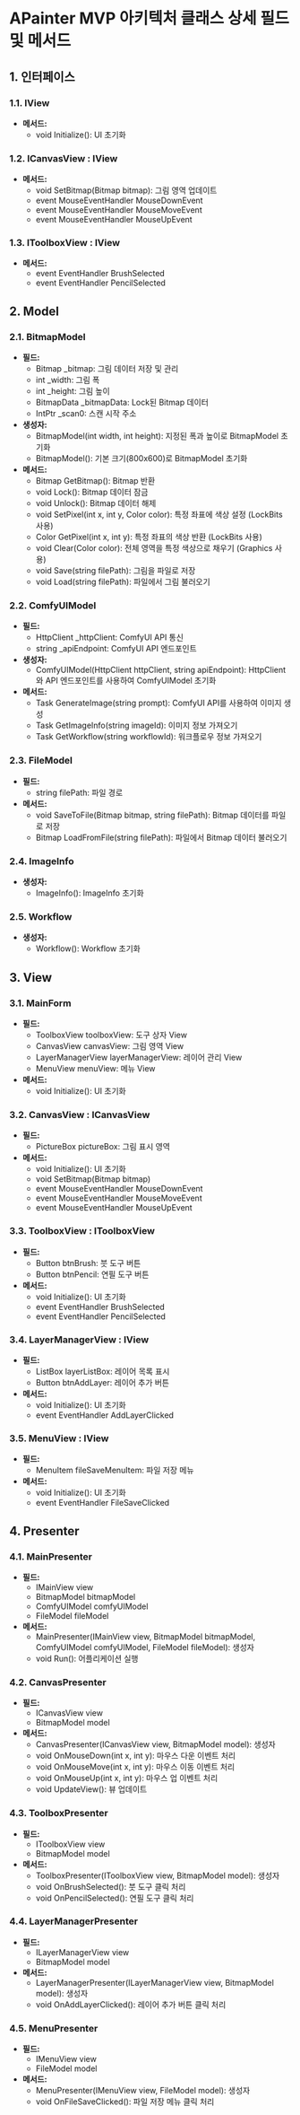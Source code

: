 # APainter MVP 아키텍처 클래스 상세 필드 및 메서드

## 1. 인터페이스

### 1.1. IView
*   **메서드:**
    *   void Initialize(): UI 초기화

### 1.2. ICanvasView : IView
*   **메서드:**
    *   void SetBitmap(Bitmap bitmap): 그림 영역 업데이트
    *   event MouseEventHandler MouseDownEvent
    *   event MouseEventHandler MouseMoveEvent
    *   event MouseEventHandler MouseUpEvent

### 1.3. IToolboxView : IView
*   **메서드:**
    *   event EventHandler BrushSelected
    *   event EventHandler PencilSelected

## 2. Model

### 2.1. BitmapModel
*   **필드:**
    *   Bitmap _bitmap: 그림 데이터 저장 및 관리
    *   int _width: 그림 폭
    *   int _height: 그림 높이
    *   BitmapData _bitmapData: Lock된 Bitmap 데이터
    *   IntPtr _scan0: 스캔 시작 주소
*   **생성자:**
    *   BitmapModel(int width, int height): 지정된 폭과 높이로 BitmapModel 초기화
    *   BitmapModel(): 기본 크기(800x600)로 BitmapModel 초기화
*   **메서드:**
    *   Bitmap GetBitmap(): Bitmap 반환
    *   void Lock(): Bitmap 데이터 잠금
    *   void Unlock(): Bitmap 데이터 해제
    *   void SetPixel(int x, int y, Color color): 특정 좌표에 색상 설정 (LockBits 사용)
    *   Color GetPixel(int x, int y): 특정 좌표의 색상 반환 (LockBits 사용)
    *   void Clear(Color color): 전체 영역을 특정 색상으로 채우기 (Graphics 사용)
    *   void Save(string filePath): 그림을 파일로 저장
    *   void Load(string filePath): 파일에서 그림 불러오기

### 2.2. ComfyUIModel
*   **필드:**
    *   HttpClient _httpClient: ComfyUI API 통신
    *   string _apiEndpoint: ComfyUI API 엔드포인트
*   **생성자:**
    *   ComfyUIModel(HttpClient httpClient, string apiEndpoint): HttpClient와 API 엔드포인트를 사용하여 ComfyUIModel 초기화
*   **메서드:**
    *   Task<string> GenerateImage(string prompt): ComfyUI API를 사용하여 이미지 생성
    *   Task<ImageInfo> GetImageInfo(string imageId): 이미지 정보 가져오기
    *   Task<Workflow> GetWorkflow(string workflowId): 워크플로우 정보 가져오기

### 2.3. FileModel
*   **필드:**
    *   string filePath: 파일 경로
*   **메서드:**
    *   void SaveToFile(Bitmap bitmap, string filePath): Bitmap 데이터를 파일로 저장
    *   Bitmap LoadFromFile(string filePath): 파일에서 Bitmap 데이터 불러오기

### 2.4. ImageInfo
*   **생성자:**
    *   ImageInfo(): ImageInfo 초기화

### 2.5. Workflow
*   **생성자:**
    *   Workflow(): Workflow 초기화

## 3. View

### 3.1. MainForm
*   **필드:**
    *   ToolboxView toolboxView: 도구 상자 View
    *   CanvasView canvasView: 그림 영역 View
    *   LayerManagerView layerManagerView: 레이어 관리 View
    *   MenuView menuView: 메뉴 View
*   **메서드:**
    *   void Initialize(): UI 초기화

### 3.2. CanvasView : ICanvasView
*   **필드:**
    *   PictureBox pictureBox: 그림 표시 영역
*   **메서드:**
    *   void Initialize(): UI 초기화
    *   void SetBitmap(Bitmap bitmap)
    *   event MouseEventHandler MouseDownEvent
    *   event MouseEventHandler MouseMoveEvent
    *   event MouseEventHandler MouseUpEvent

### 3.3. ToolboxView : IToolboxView
*   **필드:**
    *   Button btnBrush: 붓 도구 버튼
    *   Button btnPencil: 연필 도구 버튼
*   **메서드:**
    *   void Initialize(): UI 초기화
    *   event EventHandler BrushSelected
    *   event EventHandler PencilSelected

### 3.4. LayerManagerView : IView
*   **필드:**
    *   ListBox layerListBox: 레이어 목록 표시
    *   Button btnAddLayer: 레이어 추가 버튼
*   **메서드:**
    *   void Initialize(): UI 초기화
    *   event EventHandler AddLayerClicked

### 3.5. MenuView : IView
*   **필드:**
    *   MenuItem fileSaveMenuItem: 파일 저장 메뉴
*   **메서드:**
    *   void Initialize(): UI 초기화
    *   event EventHandler FileSaveClicked

## 4. Presenter

### 4.1. MainPresenter
*   **필드:**
    *   IMainView view
    *   BitmapModel bitmapModel
    *   ComfyUIModel comfyUIModel
    *   FileModel fileModel
*   **메서드:**
    *   MainPresenter(IMainView view, BitmapModel bitmapModel, ComfyUIModel comfyUIModel, FileModel fileModel): 생성자
    *   void Run(): 어플리케이션 실행

### 4.2. CanvasPresenter
*   **필드:**
    *   ICanvasView view
    *   BitmapModel model
*   **메서드:**
    *   CanvasPresenter(ICanvasView view, BitmapModel model): 생성자
    *   void OnMouseDown(int x, int y): 마우스 다운 이벤트 처리
    *   void OnMouseMove(int x, int y): 마우스 이동 이벤트 처리
    *   void OnMouseUp(int x, int y): 마우스 업 이벤트 처리
    *   void UpdateView(): 뷰 업데이트

### 4.3. ToolboxPresenter
*   **필드:**
    *   IToolboxView view
    *   BitmapModel model
*   **메서드:**
    *   ToolboxPresenter(IToolboxView view, BitmapModel model): 생성자
    *   void OnBrushSelected(): 붓 도구 클릭 처리
    *   void OnPencilSelected(): 연필 도구 클릭 처리

### 4.4. LayerManagerPresenter
*   **필드:**
    *   ILayerManagerView view
    *   BitmapModel model
*   **메서드:**
    *   LayerManagerPresenter(ILayerManagerView view, BitmapModel model): 생성자
    *   void OnAddLayerClicked(): 레이어 추가 버튼 클릭 처리

### 4.5. MenuPresenter
*   **필드:**
    *   IMenuView view
    *   FileModel model
*   **메서드:**
    *   MenuPresenter(IMenuView view, FileModel model): 생성자
    *   void OnFileSaveClicked(): 파일 저장 메뉴 클릭 처리